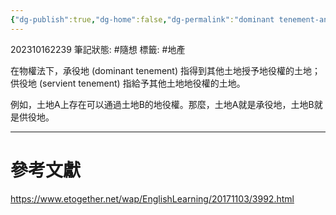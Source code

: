 ```yaml
---
{"dg-publish":true,"dg-home":false,"dg-permalink":"dominant tenement-and-servient tenement","permalink":"/dominant tenement-and-servient tenement/","dgPassFrontmatter":true}
---
```


202310162239
筆記狀態: #隨想
標籤: #地產

在物權法下，承役地 (dominant tenement) 指得到其他土地授予地役權的土地；供役地 (servient tenement) 指給予其他土地地役權的土地。

例如，土地A上存在可以通過土地B的地役權。那麼，土地A就是承役地，土地B就是供役地。

---
# 參考文獻

https://www.etogether.net/wap/EnglishLearning/20171103/3992.html